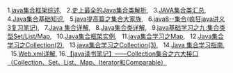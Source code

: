 1.[java集合框架综述](http://www.cnblogs.com/xiaoxi/p/6089984.html),   2.[史上最全的Java集合类解析](http://blog.csdn.net/HHcoco/article/details/53117525),   3.[JAVA集合类汇总](http://www.cnblogs.com/leeplogs/p/5891861.html),   4.[Java集合基础知识](http://www.cnblogs.com/xbingxin/p/5278488.html),   5.[java提高篇之集合大家族](http://www.importnew.com/20894.html),   6.[java8--集合(疯狂java讲义3复习笔记)](http://www.cnblogs.com/lakeslove/p/5969514.html),   7.[Java 集合详解](http://www.cnblogs.com/ysocean/p/6555373.html),   8.[Java集合类详解](http://blog.csdn.net/u014136713/article/details/52089156),   9.[java基础学习之九:集合类型Set/List/Map](http://www.ituring.com.cn/article/215539),   10.[Java集合框架实例](http://www.yiibai.com/java/java-collection-framework-tutorial.html),   11.[java集合学习之Map](http://blog.csdn.net/acm_lkl/article/details/44417263),   12.[Java集合学习之Collection(2)](http://blog.csdn.net/acm_lkl/article/details/44309059),   13.[java集合学习之Collection(3)](http://blog.csdn.net/acm_lkl/article/details/44344419),   14.[Java 集合学习指南](http://wiki.jikexueyuan.com/project/java-collection/),   15.[Web.xml详解](http://blog.csdn.net/believejava/article/details/43229361),   16.[【java读书笔记】——Collection集合之六大接口（Collection、Set、List、Map、Iterator和Comparable）](http://blog.csdn.net/jiuqiyuliang/article/details/32697903)

